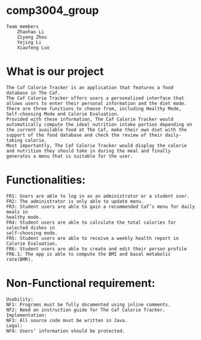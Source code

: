 # comp3004_group
    Team members
        Zhaohao Li
        Ziyang Zhou 
        Yejing Li 
        Xiaofeng Luo

# What is our project
    The Caf Calorie Tracker is an application that features a food database in The Caf. 
    The Caf Calorie Tracker offers users a personalized interface that allows users to enter their personal information and the diet mode.
    There are three functions to choose from, including Healthy Mode, Self-choosing Mode and Calorie Evaluation. 
    Provided with these information, The Caf Calorie Tracker would automatically compute the ideal nutrition intake portion depending on the current available food at The Caf, make their own diet with the support of the food database and check the review of their daily-taking calorie. 
    Most importantly, The Caf Calorie Tracker would display the calorie and nutrition they should take in during the meal and finally generates a menu that is suitable for the user.


# Functionalities:
    FR1: Users are able to log in as an administrator or a student user.
    FR2: The administrator is only able to update menu.
    FR3: Student users are able to gain a recommended Caf’s menu for daily meals in
    healthy mode.
    FR4: Student users are able to calculate the total calories for selected dishes in
    self-choosing mode.
    FR5: Student users are able to receive a weekly health report in Calorie Evaluation.
    FR6: Student users are able to create and edit their person profile
    FR6.1: The app is able to compute the BMI and basal metabolic rate(BMR).
    
# Non-Functional requirement:
    Usability:
    NF1: Programs must be fully documented using inline comments.
    NF2: Need an instruction guide for The Caf Calorie Tracker.
    Implementation:
    NF3: All source code must be written in Java.
    Legal:
    NF4: Users’ information should be protected.
